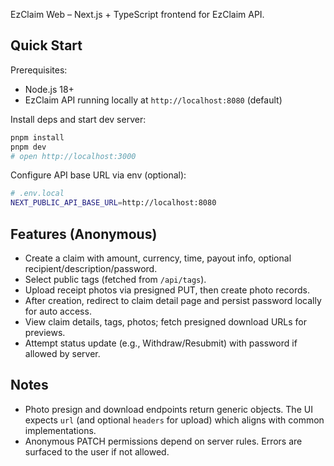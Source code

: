 EzClaim Web – Next.js + TypeScript frontend for EzClaim API.

## Quick Start

Prerequisites:

- Node.js 18+
- EzClaim API running locally at `http://localhost:8080` (default)

Install deps and start dev server:

```bash
pnpm install
pnpm dev
# open http://localhost:3000
```

Configure API base URL via env (optional):

```bash
# .env.local
NEXT_PUBLIC_API_BASE_URL=http://localhost:8080
```

## Features (Anonymous)

- Create a claim with amount, currency, time, payout info, optional recipient/description/password.
- Select public tags (fetched from `/api/tags`).
- Upload receipt photos via presigned PUT, then create photo records.
- After creation, redirect to claim detail page and persist password locally for auto access.
- View claim details, tags, photos; fetch presigned download URLs for previews.
- Attempt status update (e.g., Withdraw/Resubmit) with password if allowed by server.

## Notes

- Photo presign and download endpoints return generic objects. The UI expects `url` (and optional `headers` for upload) which aligns with common implementations.
- Anonymous PATCH permissions depend on server rules. Errors are surfaced to the user if not allowed.
